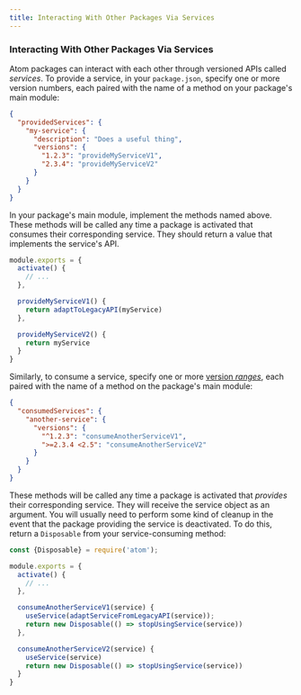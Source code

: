 ```yaml
---
title: Interacting With Other Packages Via Services
---
```

### Interacting With Other Packages Via Services

Atom packages can interact with each other through versioned APIs called _services_. To provide a service, in your `package.json`, specify one or more version numbers, each paired with the name of a method on your package's main module:

```json
{
  "providedServices": {
    "my-service": {
      "description": "Does a useful thing",
      "versions": {
        "1.2.3": "provideMyServiceV1",
        "2.3.4": "provideMyServiceV2"
      }
    }
  }
}
```

In your package's main module, implement the methods named above. These methods will be called any time a package is activated that consumes their corresponding service. They should return a value that implements the service's API.

```javascript
module.exports = {
  activate() {
    // ...
  },

  provideMyServiceV1() {
    return adaptToLegacyAPI(myService)
  },

  provideMyServiceV2() {
    return myService
  }
}
```

Similarly, to consume a service, specify one or more [version _ranges_](https://docs.npmjs.com/cli/v7/using-npm/semver#ranges), each paired with the name of a method on the package's main module:

```json
{
  "consumedServices": {
    "another-service": {
      "versions": {
        "^1.2.3": "consumeAnotherServiceV1",
        ">=2.3.4 <2.5": "consumeAnotherServiceV2"
      }
    }
  }
}
```

These methods will be called any time a package is activated that *provides* their corresponding service. They will receive the service object as an argument. You will usually need to perform some kind of cleanup in the event that the package providing the service is deactivated. To do this, return a `Disposable` from your service-consuming method:

```javascript
const {Disposable} = require('atom');

module.exports = {
  activate() {
    // ...
  },

  consumeAnotherServiceV1(service) {
    useService(adaptServiceFromLegacyAPI(service));
    return new Disposable(() => stopUsingService(service))
  },

  consumeAnotherServiceV2(service) {
    useService(service)
    return new Disposable(() => stopUsingService(service))
  }
}
```

